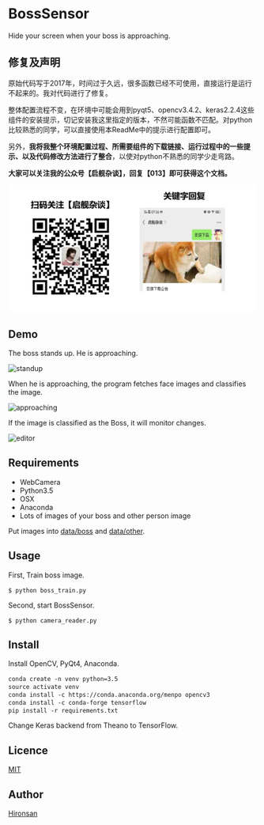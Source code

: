 # BossSensor
Hide your screen when your boss is approaching.

## 修复及声明

原始代码写于2017年，时间过于久远，很多函数已经不可使用，直接运行是运行不起来的。我对代码进行了修复。

整体配置流程不变，在环境中可能会用到pyqt5、opencv3.4.2、keras2.2.4这些组件的安装提示，切记安装我这里指定的版本，不然可能函数不匹配。对python比较熟悉的同学，可以直接使用本ReadMe中的提示进行配置即可。

另外，**我将我整个环境配置过程、所需要组件的下载链接、运行过程中的一些提示、以及代码修改方法进行了整合**，以使对python不熟悉的同学少走弯路。

**大家可以关注我的公众号【启舰杂谈】，回复【013】即可获得这个文档。**

![](/resource_for_readme/pic2.jpg)

## Demo
The boss stands up. He is approaching.

![standup](https://github.com/Hironsan/BossSensor/blob/master/resource_for_readme/standup.jpg)

When he is approaching, the program fetches face images and classifies the image.
 
![approaching](https://github.com/Hironsan/BossSensor/blob/master/resource_for_readme/approach.jpg)

If the image is classified as the Boss, it will monitor changes.

![editor](https://github.com/Hironsan/BossSensor/blob/master/resource_for_readme/editor.jpg)

## Requirements

* WebCamera
* Python3.5
* OSX
* Anaconda
* Lots of images of your boss and other person image

Put images into [data/boss](https://github.com/Hironsan/BossSensor/tree/master/data/boss) and [data/other](https://github.com/Hironsan/BossSensor/tree/master/data/other).

## Usage
First, Train boss image.

```
$ python boss_train.py
```


Second, start BossSensor. 

```
$ python camera_reader.py
```

## Install
Install OpenCV, PyQt4, Anaconda.

```
conda create -n venv python=3.5
source activate venv
conda install -c https://conda.anaconda.org/menpo opencv3
conda install -c conda-forge tensorflow
pip install -r requirements.txt
```

Change Keras backend from Theano to TensorFlow. 

## Licence

[MIT](https://github.com/Hironsan/BossSensor/blob/master/LICENSE)

## Author

[Hironsan](https://github.com/Hironsan)


